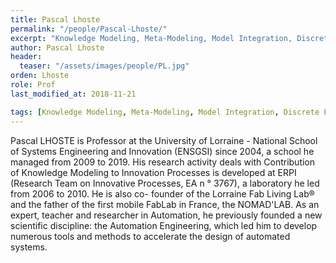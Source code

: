 ```yaml
---
title: Pascal Lhoste
permalink: "/people/Pascal-Lhoste/"
excerpt: "Knowledge Modeling, Meta-Modeling, Model Integration, Discrete Event System Models, Functional Modeling, Information Systems."
author: Pascal Lhoste
header:
  teaser: "/assets/images/people/PL.jpg"
orden: Lhoste
role: Prof
last_modified_at: 2018-11-21

tags: [Knowledge Modeling, Meta-Modeling, Model Integration, Discrete Event System Models, Functional Modeling, Information Systems.]
---
```

Pascal LHOSTE is Professor at the University of Lorraine - National School of Systems Engineering and Innovation (ENSGSI) since 2004, a school he managed from 2009 to 2019. 
His research activity deals with Contribution of Knowledge Modeling to Innovation Processes is developed at ERPI 
(Research Team on Innovative Processes, EA n ° 3767), a laboratory he led from 2006 to 2010. He is also co- founder of the Lorraine Fab Living Lab® and the father of the first mobile FabLab in France, the NOMAD'LAB. 
As an expert, teacher and researcher in Automation, he previously founded a new scientific discipline: the Automation Engineering, which led him to develop numerous tools and methods to accelerate the design of automated systems.